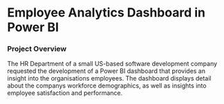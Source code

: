 # Employee Analytics Dashboard in Power BI
### Project Overview
The HR Department of a small US-based software development company requested the development of a Power BI dashboard that provides an insight into the organisations employees. The dashboard displays detail about the companys workforce demographics, as well as insights into employee satisfaction and performance.

